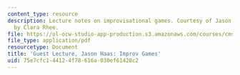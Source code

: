 ```yaml
---
content_type: resource
description: Lecture notes on improvisational games. Courtesy of Jason Haas. Notes
  by Clara Rhee.
file: https://ol-ocw-studio-app-production.s3.amazonaws.com/courses/cms-608-game-design-spring-2008/75e7cfc144124f78616a030ef61428c2_MITCMS_608s08_lec_notes35.pdf
file_type: application/pdf
resourcetype: Document
title: 'Guest Lecture, Jason Haas: Improv Games'
uid: 75e7cfc1-4412-4f78-616a-030ef61428c2
---
```

